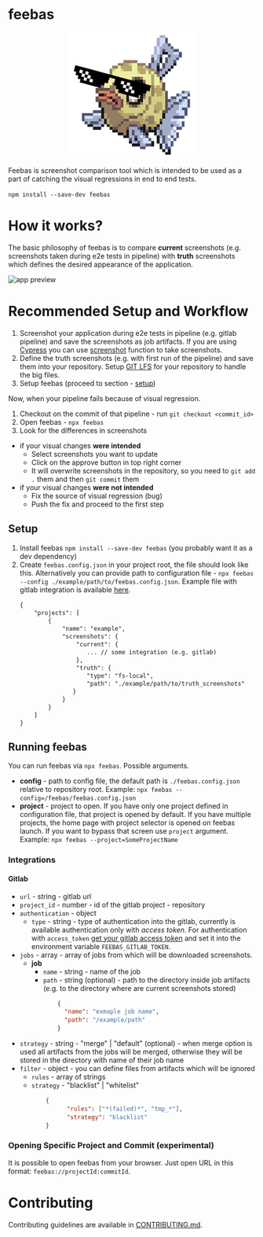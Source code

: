 # feebas

<p align="center">
    <img alt="feebas logo" src="./packages/desktop_app/src/favicon.256x256.png?raw=true">
</p>

Feebas is screenshot comparison tool which is intended to be used as a part of catching the visual regressions in end to end tests.

```npm install --save-dev feebas```

# How it works?

The basic philosophy of feebas is to compare __current__ screenshots (e.g. screenshots taken during e2e tests in pipeline) with __truth__ screenshots which defines the desired appearance of the application. 
 
 ![app preview](./docs/images/app_preview.png)
 
# Recommended Setup and Workflow
 
1. Screenshot your application during e2e tests in pipeline (e.g. gitlab pipeline) and save the screenshots as job artifacts. If you are using [Cypress](https://github.com/cypress-io/cypress) you can use [screenshot](https://docs.cypress.io/api/commands/screenshot.html#Syntax) function to take screenshots.  
2. Define the truth screenshots (e.g. with first run of the pipeline) and save them into your repository. Setup [GIT LFS](https://git-lfs.github.com/) for your repository to handle the big files.
3. Setup feebas (proceed to section - [setup](#setup))

Now, when your pipeline fails because of visual regression. 

1. Checkout on the commit of that pipeline - run `git checkout <commit_id>`
2. Open feebas - `npx feebas`
3. Look for the differences in screenshots
 - if your visual changes __were intended__
   - Select screenshots you want to update
   - Click on the approve button in top right corner
   - It will overwrite screenshots in the repository, so you need to `git add .` them and then `git commit` them
 - if your visual changes __were not intended__
   - Fix the source of visual regression (bug)
   - Push the fix and proceed to the first step

## Setup

1. Install feebas ```npm install --save-dev feebas``` (you probably want it as a dev dependency)
2. Create `feebas.config.json` in your project root, the file should look like this. Alternatively you can provide path to configuration file - `npx feebas --config ./example/path/to/feebas.config.json`. Example file with gitlab integration is available [here](docs/CONFIGURATION.md).
    ```
    {
        "projects": [
            {
                "name": "example",
                "screenshots": {
                    "current": {
                       ... // some integration (e.g. gitlab)
                    },
                    "truth": {
                       "type": "fs-local",
                       "path": "./example/path/to/truth_screenshots"
                   }
                }
            }
        ]
    }
    ``` 

## Running feebas

You can run feebas via `npx feebas`. Possible arguments.
- __config__ - path to config file, the default path is `./feebas.config.json` relative to repository root. Example: `npx feebas --config=/feebas/feebas.config.json` 
- __project__ - project to open. If you have only one project defined in configuration file, that project is opened by default. If you have multiple projects, the home page with project selector is opened on feebas launch. If you want to bypass that screen use `project` argument. Example: `npx feebas --project=SomeProjectName` 

### Integrations

#### Gitlab

- `url` - string - gitlab url
- `project_id` - number - id of the gitlab project - repository
- `authentication` - object
  - `type` - string - type of authentication into the gitlab, currently is available authentication only with _access token_. For authentication with `access_token` [get your gitlab access token](https://docs.gitlab.com/ee/user/profile/personal_access_tokens.html#creating-a-personal-access-token) and set it into the environment variable `FEEBAS_GITLAB_TOKEN`.
- `jobs` - array - array of jobs from which will be downloaded screenshots.
    - __job__
        - `name` - string - name of the job
        - `path` - string (optional) - path to the directory inside job artifacts (e.g. to the directory where are current screenshots stored)   
            ```json
                {
                  "name": "exmaple job name",
                  "path": "/example/path"
                }
            ```
- `strategy` - string - "merge" | "default" (optional) - when merge option is used all artifacts from the jobs will be merged, otherwise they will be stored in the directory with name of their job name
- `filter` - object - you can define files from artifacts which will be ignored
    - `rules` - array of strings
    - `strategy` - "blacklist" | "whitelist"
        ```json
            {
                  "rules": ["*(failed)*", "tmp_*"],
                  "strategy": "blacklist"
            }
         ```

### Opening Specific Project and Commit (experimental)

It is possible to open feebas from your browser. Just open URL in this format:
`feebas://projectId:commitId`. 

# Contributing

Contributing guidelines are available in [CONTRIBUTING.md](./CONTRIBUTING.md).
